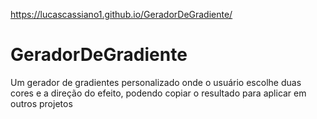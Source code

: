 https://lucascassiano1.github.io/GeradorDeGradiente/
# GeradorDeGradiente
Um gerador de gradientes personalizado onde o usuário escolhe duas cores e a direção do efeito, podendo copiar o resultado para aplicar em outros projetos

